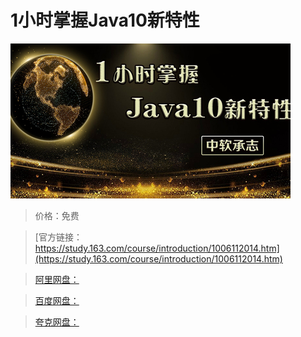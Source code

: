 # 1小时掌握Java10新特性

![img](../../../assets/study163/free/6b807534-6d9d-4e31-9f96-4a7b41016892.jpg)

> 价格：免费

> [官方链接：https://study.163.com/course/introduction/1006112014.htm](https://study.163.com/course/introduction/1006112014.htm)

> [阿里网盘：]()

> [百度网盘：]()

> [夸克网盘：]()
